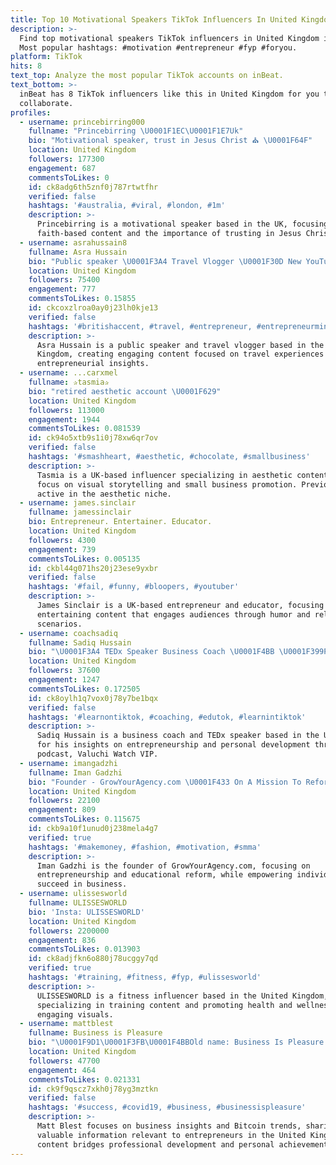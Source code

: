 ```yaml
---
title: Top 10 Motivational Speakers TikTok Influencers In United Kingdom In 2024
description: >-
  Find top motivational speakers TikTok influencers in United Kingdom in 2024.
  Most popular hashtags: #motivation #entrepreneur #fyp #foryou.
platform: TikTok
hits: 8
text_top: Analyze the most popular TikTok accounts on inBeat.
text_bottom: >-
  inBeat has 8 TikTok influencers like this in United Kingdom for you to
  collaborate.
profiles:
  - username: princebirring000
    fullname: "Princebirring \U0001F1EC\U0001F1E7Uk"
    bio: "Motivational speaker, trust in Jesus Christ ⛪️ \U0001F64F"
    location: United Kingdom
    followers: 177300
    engagement: 687
    commentsToLikes: 0
    id: ck8adg6th5znf0j787rtwtfhr
    verified: false
    hashtags: '#australia, #viral, #london, #1m'
    description: >-
      Princebirring is a motivational speaker based in the UK, focusing on
      faith-based content and the importance of trusting in Jesus Christ.
  - username: asrahussain8
    fullname: Asra Hussain
    bio: "Public speaker \U0001F3A4 Travel Vlogger \U0001F30D New YouTube Vid ⬇️"
    location: United Kingdom
    followers: 75400
    engagement: 777
    commentsToLikes: 0.15855
    id: ckcoxzlroa0ay0j23lh0kje13
    verified: false
    hashtags: '#britishaccent, #travel, #entrepreneur, #entrepreneurmind'
    description: >-
      Asra Hussain is a public speaker and travel vlogger based in the United
      Kingdom, creating engaging content focused on travel experiences and
      entrepreneurial insights.
  - username: ...carxmel
    fullname: ✰tasmia✰
    bio: "retired aesthetic account \U0001F629"
    location: United Kingdom
    followers: 113000
    engagement: 1944
    commentsToLikes: 0.081539
    id: ck94o5xtb9s1i0j78xw6qr7ov
    verified: false
    hashtags: '#smashheart, #aesthetic, #chocolate, #smallbusiness'
    description: >-
      Tasmia is a UK-based influencer specializing in aesthetic content, with a
      focus on visual storytelling and small business promotion. Previously
      active in the aesthetic niche.
  - username: james.sinclair
    fullname: jamessinclair
    bio: Entrepreneur. Entertainer. Educator.
    location: United Kingdom
    followers: 4300
    engagement: 739
    commentsToLikes: 0.005135
    id: ckbl44g071hs20j23ese9yxbr
    verified: false
    hashtags: '#fail, #funny, #bloopers, #youtuber'
    description: >-
      James Sinclair is a UK-based entrepreneur and educator, focusing on
      entertaining content that engages audiences through humor and relatable
      scenarios.
  - username: coachsadiq
    fullname: Sadiq Hussain
    bio: "\U0001F3A4 TEDx Speaker Business Coach \U0001F4BB \U0001F399Podcast Host Valuchi Watch VIP⌚️"
    location: United Kingdom
    followers: 37600
    engagement: 1247
    commentsToLikes: 0.172505
    id: ck8oylh1q7vox0j78y7be1bqx
    verified: false
    hashtags: '#learnontiktok, #coaching, #edutok, #learnintiktok'
    description: >-
      Sadiq Hussain is a business coach and TEDx speaker based in the UK, known
      for his insights on entrepreneurship and personal development through his
      podcast, Valuchi Watch VIP.
  - username: imangadzhi
    fullname: Iman Gadzhi
    bio: "Founder - GrowYourAgency.com \U0001F433 On A Mission To Reform The Education System \U0001F4DA"
    location: United Kingdom
    followers: 22100
    engagement: 809
    commentsToLikes: 0.115675
    id: ckb9a10f1unud0j238mela4g7
    verified: true
    hashtags: '#makemoney, #fashion, #motivation, #smma'
    description: >-
      Iman Gadzhi is the founder of GrowYourAgency.com, focusing on
      entrepreneurship and educational reform, while empowering individuals to
      succeed in business.
  - username: ulissesworld
    fullname: ULISSESWORLD
    bio: 'Insta: ULISSESWORLD'
    location: United Kingdom
    followers: 2200000
    engagement: 836
    commentsToLikes: 0.013903
    id: ck8adjfkn6o880j78ucggy7qd
    verified: true
    hashtags: '#training, #fitness, #fyp, #ulissesworld'
    description: >-
      ULISSESWORLD is a fitness influencer based in the United Kingdom,
      specializing in training content and promoting health and wellness through
      engaging visuals.
  - username: mattblest
    fullname: Business is Pleasure
    bio: "\U0001F9D1\U0001F3FB‍\U0001F4BBOld name: Business Is Pleasure \U0001F4CA #BITCOIN"
    location: United Kingdom
    followers: 47700
    engagement: 464
    commentsToLikes: 0.021331
    id: ck9f9qscz7xkh0j78yg3mztkn
    verified: false
    hashtags: '#success, #covid19, #business, #businessispleasure'
    description: >-
      Matt Blest focuses on business insights and Bitcoin trends, sharing
      valuable information relevant to entrepreneurs in the United Kingdom. His
      content bridges professional development and personal achievement.
---
```


